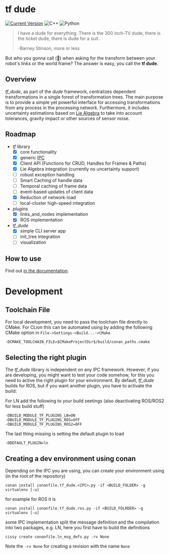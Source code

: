 # tf dude #
[![Current Version](https://img.shields.io/badge/current%20version-1.0.0-blue.svg)](https://github.com/DLR-RM/tf-dude/releases)
![C++](https://img.shields.io/badge/C%2B%2B-17-blue)
![Python](https://img.shields.io/badge/Python-3.6-blue)


> I have a dude for everything. There is the 300 inch-TV dude, there is the ticket dude, there is dude for a suit.
>
> -Barney Stinson, more or less

But who you gonna call (:ghost:) when asking for the transform between your robot's links or the world frame?
The answer is easy, you call the **tf dude**.

## Overview ##
*tf_dude*, as part of the *dude* framework, centralizes dependent transformations in a single forest of transformation trees.
The main purpose is to provide a simple yet powerful interface for accessing transformations from any process in the processing network.
Furthermore, it includes uncertainty estimations based on [Lie Algebra](https://en.wikipedia.org/wiki/Lie_algebra) to take into account tolerances, gravity impact or other sources of sensor noise.

## Roadmap ##
- *tf* library
  - [X] core functionality
  - [X] generic [IPC](https://en.wikipedia.org/wiki/Inter-process_communication)
  - [X] Client API (Functions for CRUD, Handles for Frames & Paths)
  - [X] Lie Algebra integration (currently no uncertainty support)
  - [ ] robust exception handling
  - [ ] Smart Caching of handle data
  - [ ] Temporal caching of frame data
  - [ ] event-based updates of client data
  - [X] Reduction of network-load
  - [ ] local-cluster high-speed integration
- *plugins*
  - [X] links_and_nodes implementation
  - [X] ROS implementation
- *tf_dude*
  - [X] simple CLI server app
  - [ ] init_tree integration
  - [ ] visualization

## How to use ##
Find out [in the documentation](doc/documentation.md).

# Development
## Toolchain File
For local development, you need to pass the toolchain file directly to CMake.
For CLion this can be automated using by adding the following CMake option in `File->Settings->Build...->CMake`
```
-DCMAKE_TOOLCHAIN_FILE=$CMakeProjectDir$/build/conan_paths.cmake
```

## Selecting the right plugin
The *tf_dude* library is independent on any IPC framework.
However, if you are developing, you might want to test your code somehow, for this you need to active the right plugin for your environment.
By default, *tf_dude* builds for ROS, but if you want another plugin, you have to activate the build:

For LN add the following to your build seetings (also deactivating ROS/ROS2 for less build stuff)
```
-DBUILD_MODULE_TF_PLUGINS_LN=ON
-DBUILD_MODULE_TF_PLUGINS_ROS=OFF
-DBUILD_MODULE_TF_PLUGINS_ROS2=OFF
```

The last thing missing is setting the default plugin to load
```
-DDEFAULT_PLUGIN=ln
```

## Creating a dev environment using conan
Depending on the IPC you are using, you can create your environment using (in the root of the repository)
```
conan install conanfile.tf_dude.<IPC>.py -if <BUILD_FOLDER> -g virtualenv [-u]
```

for example for ROS it is
```
conan install conanfile.tf_dude.ros.py -if <BUILD_FOLRDER> -g virtualenv [-u]
```

some IPC implementation split the message definition and the compilation into two packages, e.g. LN, here you first have to build the definitions 
```
cissy create conanfile.ln_msg_defs.py -rv None
```
Note the `-rv None` for creating a revision with the name `None`
